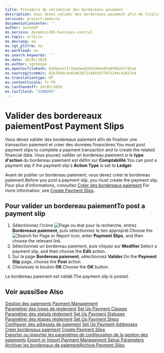 ```yaml
---
title: Procédure de validation des bordereaux paiement
description: Vous devez valider des bordereaux paiement afin de finaliser une transaction paiement et créer des données financières. Vous pouvez valider un bordereau paiement si le type d'action du bordereau paiement est défini sur Comptabilité.
services: project-madeira
documentationcenter: ''
author: SorenGP
ms.service: dynamics365-business-central
ms.topic: article
ms.devlang: na
ms.tgt_pltfrm: na
ms.workload: na
ms.search.keywords: ''
ms.date: 10/01/2019
ms.author: sgroespe
ms.openlocfilehash: 83dbea31fc35adae825b1d8ee05a050626f742ad
ms.sourcegitcommit: 02e704bc3e01d62072144919774f1244c42827e4
ms.translationtype: HT
ms.contentlocale: fr-FR
ms.lasthandoff: 10/01/2019
ms.locfileid: "2300203"
---
```

# <a name="post-payment-slips"></a><span data-ttu-id="a7f81-104">Valider des bordereaux paiement</span><span class="sxs-lookup"><span data-stu-id="a7f81-104">Post Payment Slips</span></span>
<span data-ttu-id="a7f81-105">Vous devez valider des bordereaux paiement afin de finaliser une transaction paiement et créer des données financières.</span><span class="sxs-lookup"><span data-stu-id="a7f81-105">You must post payment slips to complete a payment transaction and to create the related financial data.</span></span> <span data-ttu-id="a7f81-106">Vous pouvez valider un bordereau paiement si le **type d'action** du bordereau paiement est défini sur **Comptabilité**.</span><span class="sxs-lookup"><span data-stu-id="a7f81-106">You can post a payment slip if the payment slip's **Action Type** is set to **Ledger**.</span></span>  

<span data-ttu-id="a7f81-107">Avant de publier un bordereau paiement, vous devez créer le bordereau paiement.</span><span class="sxs-lookup"><span data-stu-id="a7f81-107">Before you post a payment slip, you must create the payment slip.</span></span> <span data-ttu-id="a7f81-108">Pour plus d'informations, consultez [Créer des bordereaux paiement](how-to-create-payment-slips.md).</span><span class="sxs-lookup"><span data-stu-id="a7f81-108">For more information, see [Create Payment Slips](how-to-create-payment-slips.md).</span></span>  

## <a name="to-post-a-payment-slip"></a><span data-ttu-id="a7f81-109">Pour valider un bordereau paiement</span><span class="sxs-lookup"><span data-stu-id="a7f81-109">To post a payment slip</span></span>  

1.  <span data-ttu-id="a7f81-110">Sélectionnez l'icône ![Page ou état pour la recherche](../../media/ui-search/search_small.png "Page ou état pour la recherche"), entrez **Bordereaux paiement**, puis sélectionnez le lien approprié.</span><span class="sxs-lookup"><span data-stu-id="a7f81-110">Choose the ![Search for Page or Report](../../media/ui-search/search_small.png "Search for Page or Report icon") icon, enter **Payment Slips**, and then choose the relevant link.</span></span>  
2.  <span data-ttu-id="a7f81-111">Sélectionnez un bordereau paiement, puis cliquez sur **Modifier**.</span><span class="sxs-lookup"><span data-stu-id="a7f81-111">Select a payment slip, and then choose the **Edit** action.</span></span>  
3.  <span data-ttu-id="a7f81-112">Sur la page **Bordereau paiement**, sélectionnez **Valider**.</span><span class="sxs-lookup"><span data-stu-id="a7f81-112">On the **Payment Slip** page, choose the **Post** action.</span></span>  
4.  <span data-ttu-id="a7f81-113">Choisissez le bouton **OK**.</span><span class="sxs-lookup"><span data-stu-id="a7f81-113">Choose the **OK** button.</span></span>  

<span data-ttu-id="a7f81-114">Le bordereau paiement est validé.</span><span class="sxs-lookup"><span data-stu-id="a7f81-114">The payment slip is posted.</span></span>  

## <a name="see-also"></a><span data-ttu-id="a7f81-115">Voir aussi</span><span class="sxs-lookup"><span data-stu-id="a7f81-115">See Also</span></span>  
 <span data-ttu-id="a7f81-116">[Gestion des paiements](payment-management.md) </span><span class="sxs-lookup"><span data-stu-id="a7f81-116">[Payment Management](payment-management.md) </span></span>  
 <span data-ttu-id="a7f81-117">[Paramétrer des types de règlement](how-to-set-up-payment-classes.md) </span><span class="sxs-lookup"><span data-stu-id="a7f81-117">[Set Up Payment Classes](how-to-set-up-payment-classes.md) </span></span>  
 <span data-ttu-id="a7f81-118">[Paramétrer des statuts règlement](how-to-set-up-payment-statuses.md) </span><span class="sxs-lookup"><span data-stu-id="a7f81-118">[Set Up Payment Statuses](how-to-set-up-payment-statuses.md) </span></span>  
 <span data-ttu-id="a7f81-119">[Paramétrer des étapes règlement](how-to-set-up-payment-steps.md) </span><span class="sxs-lookup"><span data-stu-id="a7f81-119">[Set Up Payment Steps](how-to-set-up-payment-steps.md) </span></span>  
 <span data-ttu-id="a7f81-120">[Configurer des adresses de paiement](how-to-set-up-payment-addresses.md) </span><span class="sxs-lookup"><span data-stu-id="a7f81-120">[Set Up Payment Addresses](how-to-set-up-payment-addresses.md) </span></span>  
 <span data-ttu-id="a7f81-121">[Créer bordereaux paiement](how-to-create-payment-slips.md) </span><span class="sxs-lookup"><span data-stu-id="a7f81-121">[Create Payment Slips](how-to-create-payment-slips.md) </span></span>  
 <span data-ttu-id="a7f81-122">[Exporter ou importer les paramètres de configuration de la gestion des paiements](how-to-export-or-import-payment-management-setup-parameters.md) </span><span class="sxs-lookup"><span data-stu-id="a7f81-122">[Export or Import Payment Management Setup Parameters](how-to-export-or-import-payment-management-setup-parameters.md) </span></span>  
 [<span data-ttu-id="a7f81-123">Archiver les bordereaux de paiement</span><span class="sxs-lookup"><span data-stu-id="a7f81-123">Archive Payment Slips</span></span>](how-to-archive-payment-slips.md)
